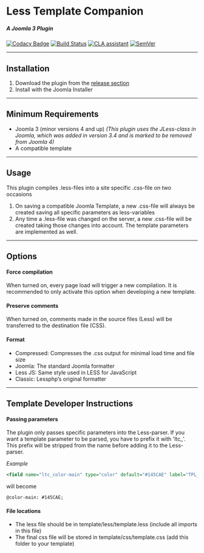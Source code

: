 # Less Template Companion
##### A Joomla 3 Plugin
[![Codacy Badge](https://api.codacy.com/project/badge/Grade/6ec183dc0cc24de5bbadf081863e4a60)](https://www.codacy.com/app/Gileba/plg_system_lesstemplatecompanion?utm_source=github.com&amp;utm_medium=referral&amp;utm_content=Gileba/plg_system_lesstemplatecompanion&amp;utm_campaign=Badge_Grade)
[![Build Status](https://travis-ci.org/Gileba/plg_system_lesstemplatecompanion.svg?branch=master)](https://travis-ci.org/Gileba/plg_system_lesstemplatecompanion)
[![CLA assistant](https://cla-assistant.io/readme/badge/Gileba/plg_system_lesstemplatecompanion)](https://cla-assistant.io/Gileba/plg_system_lesstemplatecompanion)
[![SemVer](http://img.shields.io/SemVer/2.0.0.png)](http://semver.org/spec/v2.0.0.html)

---

## Installation
1. Download the plugin from the [release section](https://github.com/Gileba/ttactua_mobile/releases)
2. Install with the Joomla Installer

---

## Minimum Requirements
+ Joomla 3 (minor versions 4 and up) _(This plugin uses the JLess-class in Joomla, which was added in version 3.4 and is marked to be removed from Joomla 4)_
+ A compatible template

---

## Usage
This plugin compiles .less-files into a site specific .css-file on two occasions
1. On saving a compatible Joomla Template, a new .css-file will always be created saving all specific parameters as less-variables
2. Any time a .less-file was changed on the server, a new .css-file will be created taking those changes into account. The template parameters are implemented as well.

---

## Options
#### Force compilation
When turned on, every page load will trigger a new compilation. It is recommended to only activate this option when developing a new template.
#### Preserve comments
When turned on, comments made in the source files (Less) will be transferred to the destination file (CSS).
#### Format
  + Compressed: Compresses the .css output for minimal load time and file size
  + Joomla: The standard Joomla formatter
  + Less JS: Same style used in LESS for JavaScript
  + Classic: Lessphp’s original formatter

---

## Template Developer Instructions
#### Passing parameters
The plugin only passes specific parameters into the Less-parser. If you want a template parameter to be parsed, you have to prefix it with 'ltc\_'. This prefix will be stripped from the name before adding it to the Less-parser.

_Example_
```XML
<field name="ltc_color-main" type="color" default="#145CAE" label="TPL_GILEBA_COLOR_MAIN" description="TPL_GILEBA_COLOR_MAIN_DESC" />
```
will become
```LESS
@color-main: #145CAE;
```

#### File locations
* The less file should be in template/less/template.less (include all imports in this file)
* The final css file will be stored in template/css/template.css (add this folder to your template)
